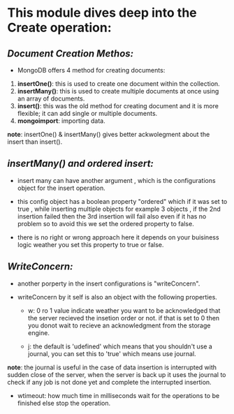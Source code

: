 # **This module dives deep into the Create operation:**

## _Document Creation Methos:_

- MongoDB offers 4 method for creating documents:

1. **insertOne()**: this is used to create one document within the collection.
2. **insertMany()**: this is used to create multiple documents at once using an array of documents.
3. **insert()**: this was the old method for creating document and it is more flexible; it can add single or multiple documents.
4. **mongoimport**: importing data.

**note**: insertOne() & insertMany() gives better ackwolegment about the insert than insert().

## _insertMany() and ordered insert:_

- insert many can have another argument , which is the configurations object for the insert operation.

- this config object has a boolean property "ordered" which if it was set to true , while inserting multiple objects for example 3 objects , if the 2nd insertion failed then the 3rd insertion will fail also even if it has no problem so to avoid this we set the ordered property to false.

- there is no right or wrong approach here it depends on your buisiness logic weather you set this property to true or false.

## _WriteConcern:_

- another porperty in the insert configurations is "writeConcern".

- writeConcern by it self is also an object with the following properties.

  - w: 0 ro 1 value indicate weather you want to be acknowledged that the server recieved the insetion order or not. if that is set to 0 then you donot wait to recieve an acknowledgment from the storage engine.

  - j: the default is 'udefined' which means that you shouldn't use a journal, you can set this to 'true' which means use journal.

**note**: the journal is useful in the case of data insertion is interrupted with sudden close of the server, when the server is back up it uses the journal to check if any job is not done yet and complete the interrupted insertion.

- wtimeout: how much time in milliseconds wait for the operations to be finished else stop the operation.
